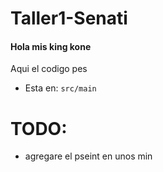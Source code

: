 # Taller1-Senati
#### Hola mis king kone 
Aqui el codigo pes
- Esta en: 
`src/main`
# TODO:
- agregare el pseint en unos min
